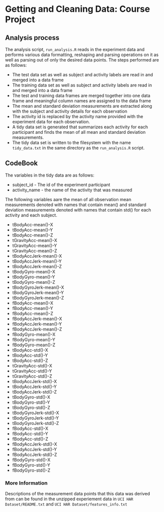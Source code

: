 # Getting and Cleaning Data: Course Project

## Analysis process

The analysis script, `run_analysis.R` reads in the experiment data and performs various data formatting, reshaping and parsing  operations on it as well as parsing out of only the desired data points.  The steps performed are as follows:

- The test data set as well as subject and activity labels are read in and merged into a data frame
- The training data set as well as subject and activity labels are read in and merged into a data frame
- The test and training data frames are merged together into one data frame and meaningful column names are assigned to the data frame
- The mean and standard deviation measurements are extracted along with the subject and activity details for each observation
- The activity id is replaced by the activity name provided with the experiment data for each observation.
- A tidy data set is generated that summarizes each activity for each participant and finds the mean of all mean and standard deviation measurements.
- The tidy data set is written to the filesystem with the name `tidy_data.txt` in the same directory as the `run_analysis.R` script.



## CodeBook

The variables in the tidy data are as follows:

 * subject_id - The id of the experiment participant
 * activity_name - the name of the activity that was measured

The following variables aare the mean of all observation mean measurements denoted with names that contain mean() and standard deviation measurements denoted with names that contain std() for each activity and each subject.

 * tBodyAcc-mean()-X
 * tBodyAcc-mean()-Y
 * tBodyAcc-mean()-Z
 * tGravityAcc-mean()-X
 * tGravityAcc-mean()-Y
 * tGravityAcc-mean()-Z
 * tBodyAccJerk-mean()-X
 * tBodyAccJerk-mean()-Y
 * tBodyAccJerk-mean()-Z
 * tBodyGyro-mean()-X
 * tBodyGyro-mean()-Y
 * tBodyGyro-mean()-Z
 * tBodyGyroJerk-mean()-X
 * tBodyGyroJerk-mean()-Y
 * tBodyGyroJerk-mean()-Z
 * fBodyAcc-mean()-X
 * fBodyAcc-mean()-Y
 * fBodyAcc-mean()-Z
 * fBodyAccJerk-mean()-X
 * fBodyAccJerk-mean()-Y
 * fBodyAccJerk-mean()-Z
 * fBodyGyro-mean()-X
 * fBodyGyro-mean()-Y
 * fBodyGyro-mean()-Z
 * tBodyAcc-std()-X
 * tBodyAcc-std()-Y
 * tBodyAcc-std()-Z
 * tGravityAcc-std()-X
 * tGravityAcc-std()-Y
 * tGravityAcc-std()-Z
 * tBodyAccJerk-std()-X
 * tBodyAccJerk-std()-Y
 * tBodyAccJerk-std()-Z
 * tBodyGyro-std()-X
 * tBodyGyro-std()-Y
 * tBodyGyro-std()-Z
 * tBodyGyroJerk-std()-X
 * tBodyGyroJerk-std()-Y
 * tBodyGyroJerk-std()-Z
 * fBodyAcc-std()-X
 * fBodyAcc-std()-Y
 * fBodyAcc-std()-Z
 * fBodyAccJerk-std()-X
 * fBodyAccJerk-std()-Y
 * fBodyAccJerk-std()-Z
 * fBodyGyro-std()-X
 * fBodyGyro-std()-Y
 * fBodyGyro-std()-Z

### More Information

Descriptions of the measurement data points that this data was derived from can be found in the unzipped experiement data in `UCI HAR Dataset/README.txt` and `UCI HAR Dataset/features_info.txt`
